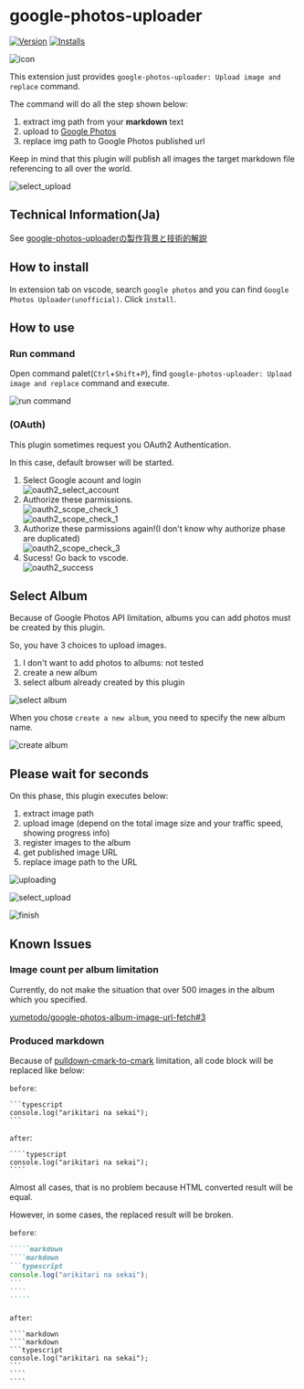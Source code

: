 # google-photos-uploader

[![Version](https://vsmarketplacebadge.apphb.com/version-short/yumetodo.google-photos-uploader.svg
)](https://marketplace.visualstudio.com/items?itemName=yumetodo.google-photos-uploader)
[![Installs](https://vsmarketplacebadge.apphb.com/installs/yumetodo.google-photos-uploader.svg
)](https://marketplace.visualstudio.com/items?itemName=yumetodo.google-photos-uploader)

![icon](images/icon.png)

This extension just provides `google-photos-uploader: Upload image and replace` command.

The command will do all the step shown below:

1. extract img path from your **markdown** text
2. upload to [Google Photos](https://www.google.com/photos/about/)
3. replace img path to Google Photos published url

Keep in mind that this plugin will publish all images the target markdown file referencing to all over the world.

![select_upload](images/working.gif)

## Technical Information(Ja)

See [google-photos-uploaderの製作背景と技術的解説](docs/README.md)

## How to install

In extension tab on vscode, search `google photos` and you can find `Google Photos Uploader(unofficial)`. Click `install`.

## How to use

### Run command

Open command palet(`Ctrl`+`Shift`+`P`), find `google-photos-uploader: Upload image and replace` command and execute.

![run command](images/start.jpg)

### (OAuth)

This plugin sometimes request you OAuth2 Authentication.

In this case, default browser will be started.

1. Select Google acount and login  
![oauth2_select_account](images/oauth2_select_account.png)
2. Authorize these parmissions.  
![oauth2_scope_check_1](images/oauth2_scope_check_1.png)  
![oauth2_scope_check_1](images/oauth2_scope_check_2.png)
3. Authorize these parmissions again!(I don't know why authorize phase are duplicated)  
![oauth2_scope_check_3](images/oauth2_scope_check_3.png)
4. Sucess! Go back to vscode.  
![oauth2_success](images/oauth2_success.png)

## Select Album

Because of Google Photos API limitation, albums you can add photos must be created by this plugin.

So, you have 3 choices to upload images.

1. I don't want to add photos to albums: not tested
2. create a new album
3. select album already created by this plugin

![select album](images/select_album.jpg)

When you chose `create a new album`, you need to specify the new album name.

![create album](images/input_album_name.jpg)

## Please wait for seconds

On this phase, this plugin executes below:

1. extract image path
2. upload image (depend on the total image size and your traffic speed, showing progress info)
3. register images to the album
4. get published image URL
5. replace image path to the URL

![uploading](images/uploading.jpg)

![select_upload](images/registering.jpg)

![finish](images/finish.jpg)

## Known Issues

### Image count per album limitation

Currently, do not make the situation that over 500 images in the album which you specified.

[yumetodo/google-photos-album-image-url-fetch#3](https://github.com/yumetodo/google-photos-album-image-url-fetch/issues/3)

### Produced markdown

Because of [pulldown-cmark-to-cmark](https://crates.io/crates/pulldown-cmark-to-cmark) limitation, all code block will be replaced like below:

`before`:

    ```typescript
    console.log("arikitari na sekai");
    ```

`after`:

    ````typescript
    console.log("arikitari na sekai");
    ````

Almost all cases, that is no problem because HTML converted result will be equal.

However, in some cases, the replaced result will be broken.

`before`:

``````markdown
`````markdown
````markdown
```typescript
console.log("arikitari na sekai");
```
````
`````
``````

`after`:

    ````markdown
    ````markdown
    ```typescript
    console.log("arikitari na sekai");
    ```
    ````
    ````
